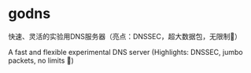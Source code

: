 # godns
快速、灵活的实验用DNS服务器（亮点：DNSSEC，超大数据包，无限制🌟）   

 A fast and flexible experimental DNS server (Highlights: DNSSEC, jumbo packets, no limits 🌟)
